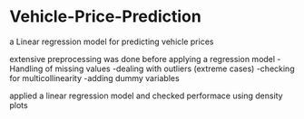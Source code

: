 # Vehicle-Price-Prediction
a Linear regression model for predicting vehicle prices 

extensive preprocessing was done before applying a regression model
-Handling of missing values
-dealing with outliers (extreme cases)
-checking for multicollinearity
-adding dummy variables

applied a linear regression model and checked performace using density plots 

